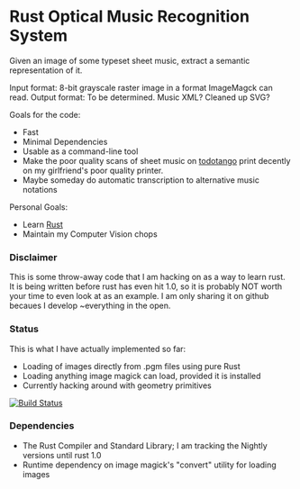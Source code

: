 # Rust Optical Music Recognition System

Given an image of some typeset sheet music, extract a semantic representation of it.

Input format: 8-bit grayscale raster image in a format ImageMagck can read.
Output format: To be determined.  Music XML?  Cleaned up SVG?

Goals for the code:
* Fast
* Minimal Dependencies
* Usable as a command-line tool
* Make the poor quality scans of sheet music on [todotango](http://www.todotango.com) print decently on my girlfriend's poor quality printer.
* Maybe someday do automatic transcription to alternative music notations

Personal Goals:
* Learn [Rust](http://rust-lang.org)
* Maintain my Computer Vision chops

### Disclaimer
This is some throw-away code that I am hacking on as a way to learn rust.  
It is being written before rust has even hit 1.0, so it is probably NOT worth
your time to even look at as an example.  I am only sharing it on github
becaues I develop ~everything in the open.

### Status
This is what I have actually implemented so far:
* Loading of images directly from .pgm files using pure Rust
* Loading anything image magick can load, provided it is installed
* Currently hacking around with geometry primitives

[![Build Status](https://travis-ci.org/drewm1980/rust-omr.svg?branch=master)](https://travis-ci.org/drewm1980/rust-omr)

### Dependencies
* The Rust Compiler and Standard Library; I am tracking the Nightly versions until rust 1.0
* Runtime dependency on image magick's "convert" utility for loading images
